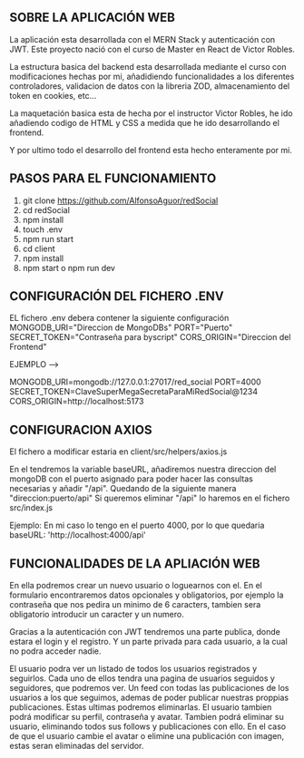 SOBRE LA APLICACIÓN WEB
------------------------
La aplicación esta desarrollada con el MERN Stack y autenticación con JWT. 
Este proyecto nació con el curso de Master en React de Victor Robles.

La estructura basica del backend esta desarrollada mediante el curso con modificaciones hechas por mi,
añadidiendo funcionalidades a los diferentes controladores, validacion de datos con la libreria ZOD, almacenamiento del token en cookies, etc...

La maquetación basica esta de hecha por el instructor Victor Robles, he ido añadiendo codigo de HTML y CSS a medida que he ido desarrollando el frontend.

Y por ultimo todo el desarrollo del frontend esta hecho enteramente por mi.


PASOS PARA EL FUNCIONAMIENTO
----------------------------

1. git clone https://github.com/AlfonsoAguor/redSocial
2. cd redSocial
3. npm install
4. touch .env
5. npm run start
6. cd client
7. npm install
8. npm start o npm run dev


CONFIGURACIÓN DEL FICHERO .ENV
------------------------------

EL fichero .env debera contener la siguiente configuración
MONGODB_URI="Direccion de MongoDBs"
PORT="Puerto"
SECRET_TOKEN="Contraseña para byscript"
CORS_ORIGIN="Direccion del Frontend"

EJEMPLO -->

MONGODB_URI=mongodb://127.0.0.1:27017/red_social
PORT=4000
SECRET_TOKEN=ClaveSuperMegaSecretaParaMiRedSocial@1234
CORS_ORIGIN=http://localhost:5173 


CONFIGURACION AXIOS
---------------------
El fichero a modificar estaria en client/src/helpers/axios.js

En el tendremos la variable baseURL, añadiremos nuestra direccion del mongoDB con el puerto asignado 
para poder hacer las consultas necesarias y añadir "/api". Quedando de la siguiente manera "direccion:puerto/api"
Si queremos eliminar "/api" lo haremos en el fichero src/index.js

Ejemplo:
En mi caso lo tengo en el puerto 4000, por lo que quedaria baseURL: 'http://localhost:4000/api'


FUNCIONALIDADES DE LA APLIACIÓN WEB
-------------------------------------
En ella podremos crear un nuevo usuario o loguearnos con el. En el formulario encontraremos datos opcionales y obligatorios, 
por ejemplo la contraseña que nos pedira un minimo de 6 caracters, tambien sera obligatorio introducir un caracter y un numero.

Gracias a la autenticación con JWT tendremos una parte publica, donde estara el login y el registro. 
Y un parte privada para cada usuario, a la cual no podra acceder nadie.

El usuario podra ver un listado de todos los usuarios registrados y seguirlos.
Cada uno de ellos tendra una pagina de usuarios seguidos y seguidores, que podremos ver.
Un feed con todas las publicaciones de los usuarios a los que seguimos, ademas de poder publicar nuestras proppias publicaciones.
Estas ultimas podremos eliminarlas.
El usuario tambien podrá modificar su perfil, contraseña y avatar. 
Tambien podrá eliminar su usuario, eliminando todos sus follows y publicaciones con ello.
En el caso de que el usuario cambie el avatar o elimine una publicación con imagen, estas seran eliminadas del servidor.